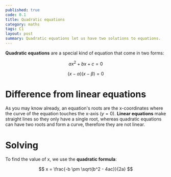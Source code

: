 ```yaml
---
published: true
code: 0.1
title: Quadratic equations
category: maths
tags: C1
layout: post
summary: Quadratic equations let us have two solutions to equations.
---
```


**Quadratic equations** are a special kind of equation that come in two forms:

$$ ax^2 + bx + c = 0 $$

$$ (x - \alpha)(x - \beta) = 0 $$

# Difference from linear equations
As you may know already, an equation's roots are the x-coordinates where the curve of the equation touches the x-axis ($y = 0$). **Linear equations** make straight lines so they only have a single root, whereas quadratic equations can have two roots and form a curve, therefore they are not linear.

# Solving
To find the value of x, we use the **quadratic formula**:

$$ x = \frac{-b \pm \sqrt{b^2 - 4ac}}{2a} $$
